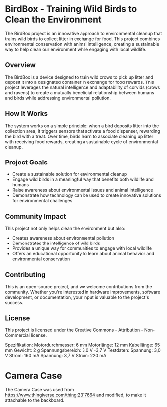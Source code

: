 # BirdBox - Training Wild Birds to Clean the Environment

The BirdBox project is an innovative approach to environmental cleanup that trains wild birds to collect litter in exchange for food. This project combines environmental conservation with animal intelligence, creating a sustainable way to help clean our environment while engaging with local wildlife.

## Overview

The BirdBox is a device designed to train wild crows to pick up litter and deposit it into a designated container in exchange for food rewards. This project leverages the natural intelligence and adaptability of corvids (crows and ravens) to create a mutually beneficial relationship between humans and birds while addressing environmental pollution.

## How It Works

The system works on a simple principle: when a bird deposits litter into the collection area, it triggers sensors that activate a food dispenser, rewarding the bird with a treat. Over time, birds learn to associate cleaning up litter with receiving food rewards, creating a sustainable cycle of environmental cleanup.

## Project Goals

- Create a sustainable solution for environmental cleanup
- Engage wild birds in a meaningful way that benefits both wildlife and humans
- Raise awareness about environmental issues and animal intelligence
- Demonstrate how technology can be used to create innovative solutions for environmental challenges

## Community Impact

This project not only helps clean the environment but also:
- Creates awareness about environmental pollution
- Demonstrates the intelligence of wild birds
- Provides a unique way for communities to engage with local wildlife
- Offers an educational opportunity to learn about animal behavior and environmental conservation

## Contributing

This is an open-source project, and we welcome contributions from the community. Whether you're interested in hardware improvements, software development, or documentation, your input is valuable to the project's success.

## License

This project is licensed under the Creative Commons - Attribution - Non-Commercial license.


Spezifikation:
Motordurchmesser: 6 mm
Motorlänge: 12 mm
Kabellänge: 65 mm
Gewicht: 2 g
Spannungsbereich: 3,0 V -3,7 V
Testdaten:
Spannung: 3,0 V Strom: 160 mA
Spannung: 3,7 V Strom: 220 mA

# Camera Case
The Camera Case was used from https://www.thingiverse.com/thing:2317664 and modified, to make it attachable to the backboard.
